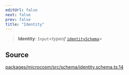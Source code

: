 ```yaml
---
editUrl: false
next: false
prev: false
title: "Identity"
---
```


> **Identity**: `Input`\<*typeof* [`identitySchema`](../variables/identitySchema.md)\>

## Source

[packages/microcosm/src/schema/identity.schema.ts:14](https://github.com/nodenogg-in/alpha-p2p/blob/48d1c8b099632a7e2c2080f89bcf15f0aeed6eaf/packages/microcosm/src/schema/identity.schema.ts#L14)
